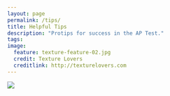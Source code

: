 ```yaml
---
layout: page
permalink: /tips/
title: Helpful Tips
description: "Protips for success in the AP Test."
tags: 
image:
  feature: texture-feature-02.jpg
  credit: Texture Lovers
  creditlink: http://texturelovers.com
--- 
```


![](http://home.roadrunner.com/~askmrcalculus/Deriv.gif)